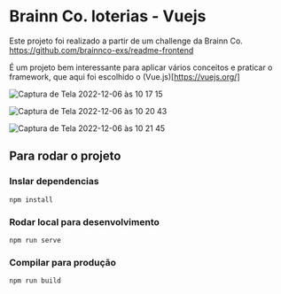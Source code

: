 # Brainn Co. loterias - Vuejs
Este projeto foi realizado a partir de um challenge da Brainn Co. https://github.com/brainnco-exs/readme-frontend

É um projeto bem interessante para aplicar vários conceitos e praticar o framework, que aqui foi escolhido o (Vue.js)[https://vuejs.org/]

![Captura de Tela 2022-12-06 às 10 17 15](https://user-images.githubusercontent.com/13121896/205925259-65af14a9-2375-4f03-a08b-6026c329f190.png)

![Captura de Tela 2022-12-06 às 10 20 43](https://user-images.githubusercontent.com/13121896/205925270-749b9fba-0f83-4c11-b99d-da51fb5c929c.png)

![Captura de Tela 2022-12-06 às 10 21 45](https://user-images.githubusercontent.com/13121896/205925898-87e18b9d-f182-4e5b-9644-439a6f0e9aec.png)

## Para rodar o projeto

### Inslar dependencias
```
npm install
```

### Rodar local para desenvolvimento
```
npm run serve
```

### Compilar para produção
```
npm run build
```
